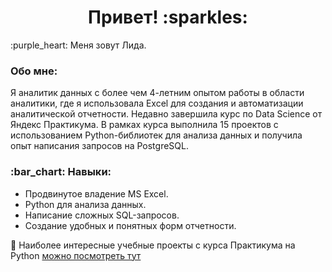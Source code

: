 <h1 align="center">Привет! :sparkles:</h1>
:purple_heart: Меня зовут Лида.
<h3> Обо мне:</h3>Я аналитик данных с более чем 4-летним опытом работы в области аналитики, где я использовала Excel для создания и автоматизации аналитической отчетности. Недавно завершила курс по Data Science от Яндекс Практикума. В рамках курса выполнила 15 проектов с использованием Python-библиотек для анализа данных и получила опыт написания запросов на PostgreSQL.

<h3> :bar_chart: Навыки:</h3>

- Продвинутое владение MS Excel.
- Python для анализа данных.
- Написание сложных SQL-запросов.
- Создание удобных и понятных форм отчетности.

:snake: Наиболее интересные учебные проекты с курса Практикума на Python [можно посмотреть тут](https://github.com/L1d11a/yandex_data_project)
